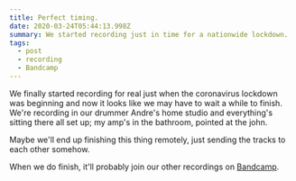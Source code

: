 ```yaml
---
title: Perfect timing.
date: 2020-03-24T05:44:13.998Z
summary: We started recording just in time for a nationwide lockdown.
tags:
  - post
  - recording
  - Bandcamp
---
```

We finally started recording for real just when the coronavirus lockdown was beginning and now it looks like we may have to wait a while to finish. We're recording in our drummer Andre's home studio and everything's sitting there all set up; my amp's in the bathroom, pointed at the john.

Maybe we'll end up finishing this thing remotely, just sending the tracks to each other somehow.

When we do finish, it'll probably join our other recordings on [Bandcamp](https://thestacksnola.bandcamp.com).